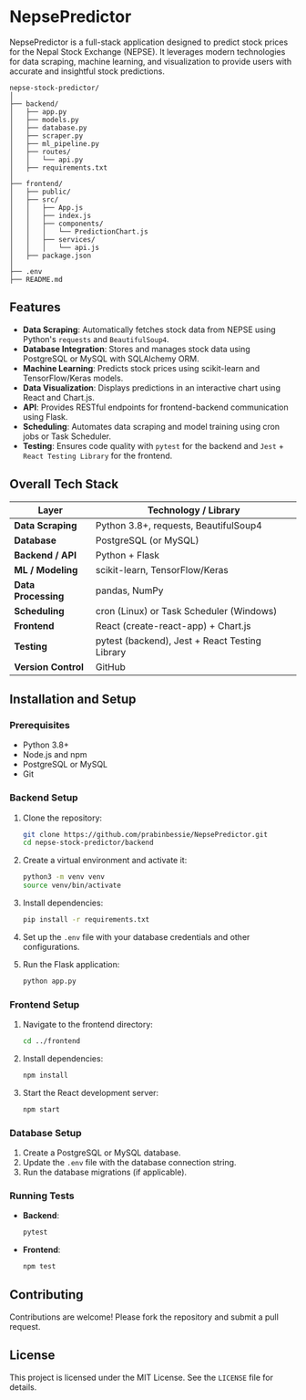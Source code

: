 # NepsePredictor
NepsePredictor is a full-stack application designed to predict stock prices for the Nepal Stock Exchange (NEPSE). It leverages modern technologies for data scraping, machine learning, and visualization to provide users with accurate and insightful stock predictions.

```
nepse-stock-predictor/
│
├── backend/
│   ├── app.py
│   ├── models.py
│   ├── database.py
│   ├── scraper.py
│   ├── ml_pipeline.py
│   ├── routes/
│   │   └── api.py
│   ├── requirements.txt
│
├── frontend/
│   ├── public/
│   ├── src/
│   │   ├── App.js
│   │   ├── index.js
│   │   ├── components/
│   │   │   └── PredictionChart.js
│   │   ├── services/
│   │   │   └── api.js
│   ├── package.json
│
├── .env
├── README.md
```

## Features
- **Data Scraping**: Automatically fetches stock data from NEPSE using Python's `requests` and `BeautifulSoup4`.
- **Database Integration**: Stores and manages stock data using PostgreSQL or MySQL with SQLAlchemy ORM.
- **Machine Learning**: Predicts stock prices using scikit-learn and TensorFlow/Keras models.
- **Data Visualization**: Displays predictions in an interactive chart using React and Chart.js.
- **API**: Provides RESTful endpoints for frontend-backend communication using Flask.
- **Scheduling**: Automates data scraping and model training using cron jobs or Task Scheduler.
- **Testing**: Ensures code quality with `pytest` for the backend and `Jest` + `React Testing Library` for the frontend.

## Overall Tech Stack
| Layer              | Technology / Library                          |
|--------------------|-----------------------------------------------|
| **Data Scraping**  | Python 3.8+, requests, BeautifulSoup4         |
| **Database**       | PostgreSQL (or MySQL)                         |
| **Backend / API**  | Python + Flask                                |
| **ML / Modeling**  | scikit-learn, TensorFlow/Keras                |
| **Data Processing**| pandas, NumPy                                 |
| **Scheduling**     | cron (Linux) or Task Scheduler (Windows)      |
| **Frontend**       | React (create-react-app) + Chart.js           |
| **Testing**        | pytest (backend), Jest + React Testing Library|
| **Version Control**|       GitHub                                  |

## Installation and Setup

### Prerequisites
- Python 3.8+
- Node.js and npm
- PostgreSQL or MySQL
- Git

### Backend Setup
1. Clone the repository:
   ```bash
   git clone https://github.com/prabinbessie/NepsePredictor.git
   cd nepse-stock-predictor/backend
   ```
2. Create a virtual environment and activate it:
   ```bash
   python3 -m venv venv
   source venv/bin/activate
   ```
3. Install dependencies:
   ```bash
   pip install -r requirements.txt
   ```
4. Set up the `.env` file with your database credentials and other configurations.

5. Run the Flask application:
   ```bash
   python app.py
   ```

### Frontend Setup
1. Navigate to the frontend directory:
   ```bash
   cd ../frontend
   ```
2. Install dependencies:
   ```bash
   npm install
   ```
3. Start the React development server:
   ```bash
   npm start
   ```

### Database Setup
1. Create a PostgreSQL or MySQL database.
2. Update the `.env` file with the database connection string.
3. Run the database migrations (if applicable).

### Running Tests
- **Backend**:
  ```bash
  pytest
  ```
- **Frontend**:
  ```bash
  npm test
  ```



## Contributing
Contributions are welcome! Please fork the repository and submit a pull request.

## License
This project is licensed under the MIT License. See the `LICENSE` file for details.